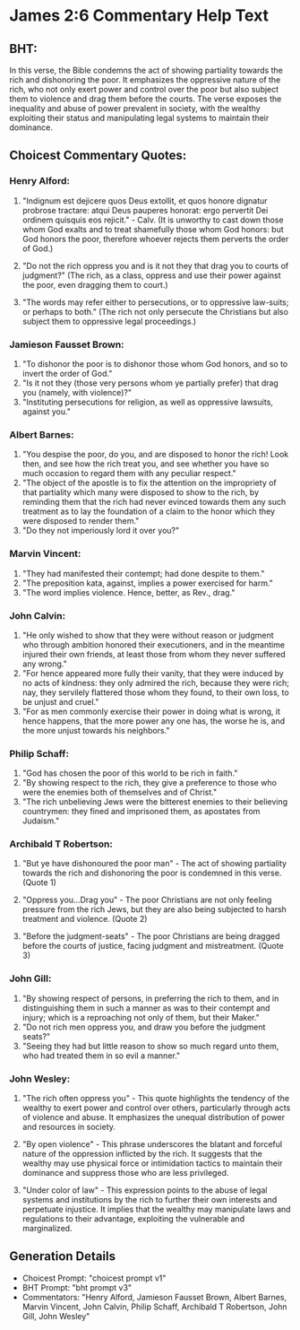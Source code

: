 # James 2:6 Commentary Help Text

## BHT:
In this verse, the Bible condemns the act of showing partiality towards the rich and dishonoring the poor. It emphasizes the oppressive nature of the rich, who not only exert power and control over the poor but also subject them to violence and drag them before the courts. The verse exposes the inequality and abuse of power prevalent in society, with the wealthy exploiting their status and manipulating legal systems to maintain their dominance.

## Choicest Commentary Quotes:
### Henry Alford:
1. "Indignum est dejicere quos Deus extollit, et quos honore dignatur probrose tractare: atqui Deus pauperes honorat: ergo pervertit Dei ordinem quisquis eos rejicit." - Calv. (It is unworthy to cast down those whom God exalts and to treat shamefully those whom God honors: but God honors the poor, therefore whoever rejects them perverts the order of God.)

2. "Do not the rich oppress you and is it not they that drag you to courts of judgment?" (The rich, as a class, oppress and use their power against the poor, even dragging them to court.)

3. "The words may refer either to persecutions, or to oppressive law-suits; or perhaps to both." (The rich not only persecute the Christians but also subject them to oppressive legal proceedings.)

### Jamieson Fausset Brown:
1. "To dishonor the poor is to dishonor those whom God honors, and so to invert the order of God."
2. "Is it not they (those very persons whom ye partially prefer) that drag you (namely, with violence)?"
3. "Instituting persecutions for religion, as well as oppressive lawsuits, against you."

### Albert Barnes:
1. "You despise the poor, do you, and are disposed to honor the rich! Look then, and see how the rich treat you, and see whether you have so much occasion to regard them with any peculiar respect."
2. "The object of the apostle is to fix the attention on the impropriety of that partiality which many were disposed to show to the rich, by reminding them that the rich had never evinced towards them any such treatment as to lay the foundation of a claim to the honor which they were disposed to render them."
3. "Do they not imperiously lord it over you?"

### Marvin Vincent:
1. "They had manifested their contempt; had done despite to them."
2. "The preposition kata, against, implies a power exercised for harm."
3. "The word implies violence. Hence, better, as Rev., drag."

### John Calvin:
1. "He only wished to show that they were without reason or judgment who through ambition honored their executioners, and in the meantime injured their own friends, at least those from whom they never suffered any wrong."
2. "For hence appeared more fully their vanity, that they were induced by no acts of kindness: they only admired the rich, because they were rich; nay, they servilely flattered those whom they found, to their own loss, to be unjust and cruel."
3. "For as men commonly exercise their power in doing what is wrong, it hence happens, that the more power any one has, the worse he is, and the more unjust towards his neighbors."

### Philip Schaff:
1. "God has chosen the poor of this world to be rich in faith."
2. "By showing respect to the rich, they give a preference to those who were the enemies both of themselves and of Christ."
3. "The rich unbelieving Jews were the bitterest enemies to their believing countrymen: they fined and imprisoned them, as apostates from Judaism."

### Archibald T Robertson:
1. "But ye have dishonoured the poor man" - The act of showing partiality towards the rich and dishonoring the poor is condemned in this verse. (Quote 1)

2. "Oppress you...Drag you" - The poor Christians are not only feeling pressure from the rich Jews, but they are also being subjected to harsh treatment and violence. (Quote 2)

3. "Before the judgment-seats" - The poor Christians are being dragged before the courts of justice, facing judgment and mistreatment. (Quote 3)

### John Gill:
1. "By showing respect of persons, in preferring the rich to them, and in distinguishing them in such a manner as was to their contempt and injury; which is a reproaching not only of them, but their Maker." 
2. "Do not rich men oppress you, and draw you before the judgment seats?" 
3. "Seeing they had but little reason to show so much regard unto them, who had treated them in so evil a manner."

### John Wesley:
1. "The rich often oppress you" - This quote highlights the tendency of the wealthy to exert power and control over others, particularly through acts of violence and abuse. It emphasizes the unequal distribution of power and resources in society.

2. "By open violence" - This phrase underscores the blatant and forceful nature of the oppression inflicted by the rich. It suggests that the wealthy may use physical force or intimidation tactics to maintain their dominance and suppress those who are less privileged.

3. "Under color of law" - This expression points to the abuse of legal systems and institutions by the rich to further their own interests and perpetuate injustice. It implies that the wealthy may manipulate laws and regulations to their advantage, exploiting the vulnerable and marginalized.


## Generation Details
- Choicest Prompt: "choicest prompt v1"
- BHT Prompt: "bht prompt v3"
- Commentators: "Henry Alford, Jamieson Fausset Brown, Albert Barnes, Marvin Vincent, John Calvin, Philip Schaff, Archibald T Robertson, John Gill, John Wesley"
